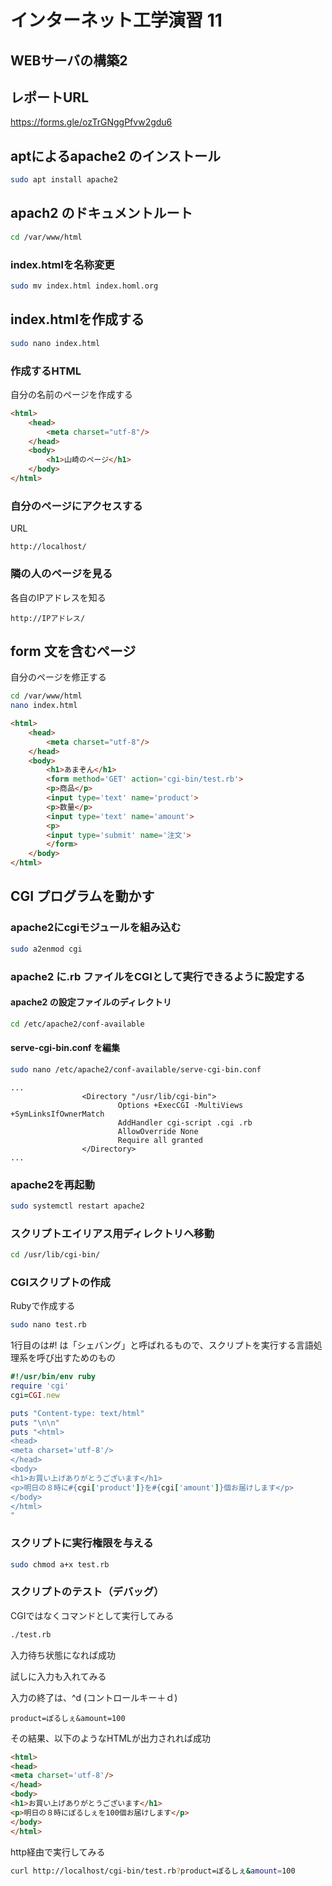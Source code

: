 # インターネット工学演習 11

## WEBサーバの構築2

## レポートURL

[https://forms.gle/ozTrGNggPfvw2gdu6
](https://forms.gle/ozTrGNggPfvw2gdu6
)

## aptによるapache2 のインストール

```bash
sudo apt install apache2
```

## apach2 のドキュメントルート

```bash
cd /var/www/html
```

### index.htmlを名称変更

```bash
sudo mv index.html index.homl.org
```

## index.htmlを作成する

```bash
sudo nano index.html
```

### 作成するHTML

自分の名前のページを作成する

```html
<html>
	<head>
		<meta charset="utf-8"/>
	</head>
	<body>
		<h1>山崎のページ</h1>
	</body>
</html>
```

### 自分のページにアクセスする

URL

	http://localhost/

### 隣の人のページを見る

各自のIPアドレスを知る

	http://IPアドレス/
	
## form 文を含むページ

自分のページを修正する

```bash
cd /var/www/html
nano index.html
```


```html
<html>
	<head>
		<meta charset="utf-8"/>
	</head>
	<body>
		<h1>あまぞん</h1>
		<form method='GET' action='cgi-bin/test.rb'>
		<p>商品</p>
		<input type='text' name='product'>
		<p>数量</p>
		<input type='text' name='amount'>
		<p>
		<input type='submit' name='注文'>
		</form>
	</body>
</html>
```

## CGI プログラムを動かす

### apache2にcgiモジュールを組み込む

```bash
sudo a2enmod cgi
```

### apache2 に.rb ファイルをCGIとして実行できるように設定する

#### apache2 の設定ファイルのディレクトリ

```bash
cd /etc/apache2/conf-available
```

#### serve-cgi-bin.conf を編集

```bash
sudo nano /etc/apache2/conf-available/serve-cgi-bin.conf 
```

```
...
                <Directory "/usr/lib/cgi-bin">
                        Options +ExecCGI -MultiViews +SymLinksIfOwnerMatch
                        AddHandler cgi-script .cgi .rb
                        AllowOverride None
                        Require all granted
                </Directory>
...                
```

### apache2を再起動

```bash
sudo systemctl restart apache2
```

### スクリプトエイリアス用ディレクトリへ移動

```bash
cd /usr/lib/cgi-bin/
```

### CGIスクリプトの作成

Rubyで作成する

```bash
sudo nano test.rb
```

1行目のは#! は「シェバング」と呼ばれるもので、スクリプトを実行する言語処理系を呼び出すためのもの

```ruby
#!/usr/bin/env ruby
require 'cgi'
cgi=CGI.new

puts "Content-type: text/html"
puts "\n\n"
puts "<html>
<head>
<meta charset='utf-8'/>
</head>
<body>
<h1>お買い上げありがとうございます</h1>
<p>明日の８時に#{cgi['product']}を#{cgi['amount']}個お届けします</p>
</body>
</html>
"
```

### スクリプトに実行権限を与える

```bash
sudo chmod a+x test.rb
```

### スクリプトのテスト（デバッグ）

CGIではなくコマンドとして実行してみる

```bash
./test.rb
```

入力待ち状態になれば成功

試しに入力も入れてみる

入力の終了は、^d (コントロールキー＋ｄ)

```
product=ぽるしぇ&amount=100
```

その結果、以下のようなHTMLが出力されれば成功

```html
<html>
<head>
<meta charset='utf-8'/>
</head>
<body>
<h1>お買い上げありがとうございます</h1>
<p>明日の８時にぽるしぇを100個お届けします</p>
</body>
</html>
```

http経由で実行してみる

```bash
curl http://localhost/cgi-bin/test.rb?product=ぽるしぇ&amount=100
```

